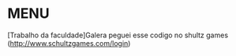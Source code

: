 # MENU
[Trabalho da faculdade]Galera peguei esse codigo no shultz games (http://www.schultzgames.com/login)

